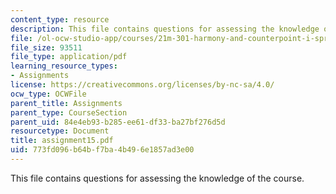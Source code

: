 ```yaml
---
content_type: resource
description: This file contains questions for assessing the knowledge of the course.
file: /ol-ocw-studio-app/courses/21m-301-harmony-and-counterpoint-i-spring-2005/773fd096b64bf7ba4b496e1857ad3e00_assignment15.pdf
file_size: 93511
file_type: application/pdf
learning_resource_types:
- Assignments
license: https://creativecommons.org/licenses/by-nc-sa/4.0/
ocw_type: OCWFile
parent_title: Assignments
parent_type: CourseSection
parent_uid: 84e4eb93-b285-ee61-df33-ba27bf276d5d
resourcetype: Document
title: assignment15.pdf
uid: 773fd096-b64b-f7ba-4b49-6e1857ad3e00
---
```

This file contains questions for assessing the knowledge of the course.